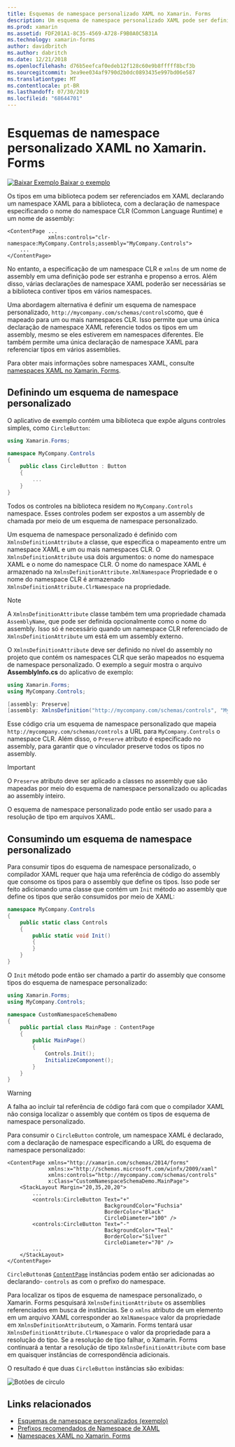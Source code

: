 ```yaml
---
title: Esquemas de namespace personalizado XAML no Xamarin. Forms
description: Um esquema de namespace personalizado XAML pode ser definido com a classe XmlnsDefinitionAttribute, que especifica um mapeamento entre uma URL personalizada e um ou mais namespaces CLR. O esquema de namespace personalizado pode então ser usado em declarações de namespace XAML.
ms.prod: xamarin
ms.assetid: FDF201A1-8C35-4569-A728-F9B0A0C5B31A
ms.technology: xamarin-forms
author: davidbritch
ms.author: dabritch
ms.date: 12/21/2018
ms.openlocfilehash: d76b5eefcaf0edeb12f128c60e9b8fffff8bcf3b
ms.sourcegitcommit: 3ea9ee034af9790d2b0dc0893435e997bd06e587
ms.translationtype: MT
ms.contentlocale: pt-BR
ms.lasthandoff: 07/30/2019
ms.locfileid: "68644701"
---
```

# <a name="xaml-custom-namespace-schemas-in-xamarinforms"></a>Esquemas de namespace personalizado XAML no Xamarin. Forms

[![Baixar Exemplo](~/media/shared/download.png) Baixar o exemplo](https://docs.microsoft.com/samples/xamarin/xamarin-forms-samples/xaml-customnamespaceschemas)

Os tipos em uma biblioteca podem ser referenciados em XAML declarando um namespace XAML para a biblioteca, com a declaração de namespace especificando o nome do namespace CLR (Common Language Runtime) e um nome de assembly:

```xaml
<ContentPage ...
             xmlns:controls="clr-namespace:MyCompany.Controls;assembly="MyCompany.Controls">
    ...
</ContentPage>
```

No entanto, a especificação de um namespace CLR e `xmlns` de um nome de assembly em uma definição pode ser estranha e propenso a erros. Além disso, várias declarações de namespace XAML poderão ser necessárias se a biblioteca contiver tipos em vários namespaces.

Uma abordagem alternativa é definir um esquema de namespace personalizado, `http://mycompany.com/schemas/controls`como, que é mapeado para um ou mais namespaces CLR. Isso permite que uma única declaração de namespace XAML referencie todos os tipos em um assembly, mesmo se eles estiverem em namespaces diferentes. Ele também permite uma única declaração de namespace XAML para referenciar tipos em vários assemblies.

Para obter mais informações sobre namespaces XAML, consulte [namespaces XAML no Xamarin. Forms](namespaces.md).

## <a name="defining-a-custom-namespace-schema"></a>Definindo um esquema de namespace personalizado

O aplicativo de exemplo contém uma biblioteca que expõe alguns controles simples, como `CircleButton`:

```csharp
using Xamarin.Forms;

namespace MyCompany.Controls
{
    public class CircleButton : Button
    {
        ...
    }
}
```

Todos os controles na biblioteca residem no `MyCompany.Controls` namespace. Esses controles podem ser expostos a um assembly de chamada por meio de um esquema de namespace personalizado.

Um esquema de namespace personalizado é definido com `XmlnsDefinitionAttribute` a classe, que especifica o mapeamento entre um namespace XAML e um ou mais namespaces CLR. O `XmlnsDefinitionAttribute` usa dois argumentos: o nome do namespace XAML e o nome do namespace CLR. O nome do namespace XAML é armazenado na `XmlnsDefinitionAttribute.XmlNamespace` Propriedade e o nome do namespace CLR é armazenado `XmlnsDefinitionAttribute.ClrNamespace` na propriedade.

> [!NOTE]
> A `XmlnsDefinitionAttribute` classe também tem uma propriedade chamada `AssemblyName`, que pode ser definida opcionalmente como o nome do assembly. Isso só é necessário quando um namespace CLR referenciado de `XmlnsDefinitionAttribute` um está em um assembly externo.

O `XmlnsDefinitionAttribute` deve ser definido no nível do assembly no projeto que contém os namespaces CLR que serão mapeados no esquema de namespace personalizado. O exemplo a seguir mostra o arquivo **AssemblyInfo.cs** do aplicativo de exemplo:

```csharp
using Xamarin.Forms;
using MyCompany.Controls;

[assembly: Preserve]
[assembly: XmlnsDefinition("http://mycompany.com/schemas/controls", "MyCompany.Controls")]
```

Esse código cria um esquema de namespace personalizado que mapeia `http://mycompany.com/schemas/controls` a URL para `MyCompany.Controls` o namespace CLR. Além disso, o `Preserve` atributo é especificado no assembly, para garantir que o vinculador preserve todos os tipos no assembly.

> [!IMPORTANT]
> O `Preserve` atributo deve ser aplicado a classes no assembly que são mapeadas por meio do esquema de namespace personalizado ou aplicadas ao assembly inteiro.

O esquema de namespace personalizado pode então ser usado para a resolução de tipo em arquivos XAML.

## <a name="consuming-a-custom-namespace-schema"></a>Consumindo um esquema de namespace personalizado

Para consumir tipos do esquema de namespace personalizado, o compilador XAML requer que haja uma referência de código do assembly que consome os tipos para o assembly que define os tipos. Isso pode ser feito adicionando uma classe que contém um `Init` método ao assembly que define os tipos que serão consumidos por meio de XAML:

```csharp
namespace MyCompany.Controls
{
    public static class Controls
    {
        public static void Init()
        {
        }
    }
}
```

O `Init` método pode então ser chamado a partir do assembly que consome tipos do esquema de namespace personalizado:

```csharp
using Xamarin.Forms;
using MyCompany.Controls;

namespace CustomNamespaceSchemaDemo
{
    public partial class MainPage : ContentPage
    {
        public MainPage()
        {
            Controls.Init();
            InitializeComponent();
        }
    }
}
```

> [!WARNING]
> A falha ao incluir tal referência de código fará com que o compilador XAML não consiga localizar o assembly que contém os tipos de esquema de namespace personalizado.

Para consumir o `CircleButton` controle, um namespace XAML é declarado, com a declaração de namespace especificando a URL do esquema de namespace personalizado:

```xaml
<ContentPage xmlns="http://xamarin.com/schemas/2014/forms"
             xmlns:x="http://schemas.microsoft.com/winfx/2009/xaml"
             xmlns:controls="http://mycompany.com/schemas/controls"
             x:Class="CustomNamespaceSchemaDemo.MainPage">
    <StackLayout Margin="20,35,20,20">
        ...
        <controls:CircleButton Text="+"
                               BackgroundColor="Fuchsia"
                               BorderColor="Black"
                               CircleDiameter="100" />
        <controls:CircleButton Text="-"
                               BackgroundColor="Teal"
                               BorderColor="Silver"
                               CircleDiameter="70" />
        ...
    </StackLayout>
</ContentPage>
```

`CircleButton`as [`ContentPage`](xref:Xamarin.Forms.ContentPage) instâncias podem então ser adicionadas ao declarando- `controls` as com o prefixo do namespace.

Para localizar os tipos de esquema de namespace personalizado, o Xamarin. Forms pesquisará `XmlnsDefinitionAttribute` os assemblies referenciados em busca de instâncias. Se o `xmlns` atributo de um elemento em um arquivo XAML corresponder ao `XmlNamespace` valor da propriedade em `XmlnsDefinitionAttribute`um, o Xamarin. Forms tentará usar `XmlnsDefinitionAttribute.ClrNamespace` o valor da propriedade para a resolução do tipo. Se a resolução de tipo falhar, o Xamarin. Forms continuará a tentar a resolução de tipo `XmlnsDefinitionAttribute` com base em quaisquer instâncias de correspondência adicionais.

O resultado é que duas `CircleButton` instâncias são exibidas:

![Botões de círculo](custom-namespace-schemas-images/circle-buttons.png "Botões de círculo")

## <a name="related-links"></a>Links relacionados

- [Esquemas de namespace personalizados (exemplo)](https://docs.microsoft.com/samples/xamarin/xamarin-forms-samples/xaml-customnamespaceschemas)
- [Prefixos recomendados de Namespace de XAML](custom-prefix.md)
- [Namespaces XAML no Xamarin. Forms](namespaces.md)
